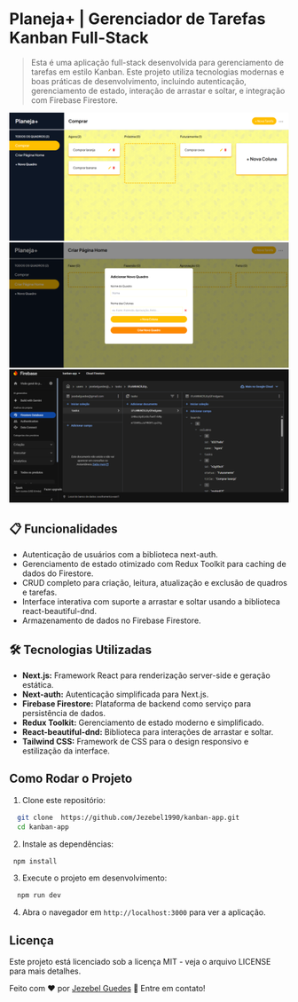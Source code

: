 # Planeja+ | Gerenciador de Tarefas Kanban Full-Stack

> Esta é uma aplicação full-stack desenvolvida para gerenciamento de tarefas em estilo Kanban. Este projeto utiliza tecnologias modernas e boas práticas de desenvolvimento, incluindo autenticação, gerenciamento de estado, interação de arrastar e soltar, e integração com Firebase Firestore.

![Página Inicial](public/inicio1.png)
![Modal](public/inicio2.png)
![Tela firebase](public/firebase.png)

## 📋 Funcionalidades
- Autenticação de usuários com a biblioteca next-auth.
- Gerenciamento de estado otimizado com Redux Toolkit para caching de dados do Firestore.
- CRUD completo para criação, leitura, atualização e exclusão de quadros e tarefas.
- Interface interativa com suporte a arrastar e soltar usando a biblioteca react-beautiful-dnd.
- Armazenamento de dados no Firebase Firestore.


## 🛠️ Tecnologias Utilizadas
- **Next.js:** Framework React para renderização server-side e geração estática.
- **Next-auth:** Autenticação simplificada para Next.js.
- **Firebase Firestore:** Plataforma de backend como serviço para persistência de dados.
- **Redux Toolkit:** Gerenciamento de estado moderno e simplificado.
- **React-beautiful-dnd:** Biblioteca para interações de arrastar e soltar.
- **Tailwind CSS:** Framework de CSS para o design responsivo e estilização da interface.


## Como Rodar o Projeto

1. Clone este repositório:

```bash
  git clone  https://github.com/Jezebel1990/kanban-app.git
  cd kanban-app
  ```

2. Instale as dependências:

  ```bash
   npm install
   ```
3. Execute o projeto em desenvolvimento:
  ```bash
    npm run dev
   ```
4. Abra o navegador em `http://localhost:3000` para ver a aplicação.


## Licença
Este projeto está licenciado sob a licença MIT - veja o arquivo LICENSE para mais detalhes.

Feito com ♥ por [Jezebel Guedes](https://www.linkedin.com/in/jezebel-guedes/) 👋 Entre em contato!

